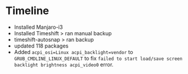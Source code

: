 # Timeline

- Installed Manjaro-i3
- Installed Timeshift > ran manual backup
- timeshift-autosnap > ran backup
- updated 118 packages
- Added `acpi_osi=Linux acpi_backlight=vendor` to `GRUB_CMDLINE_LINUX_DEFAULT` to fix `failed to start load/save screen backlight brightness acpi_video0` error.
